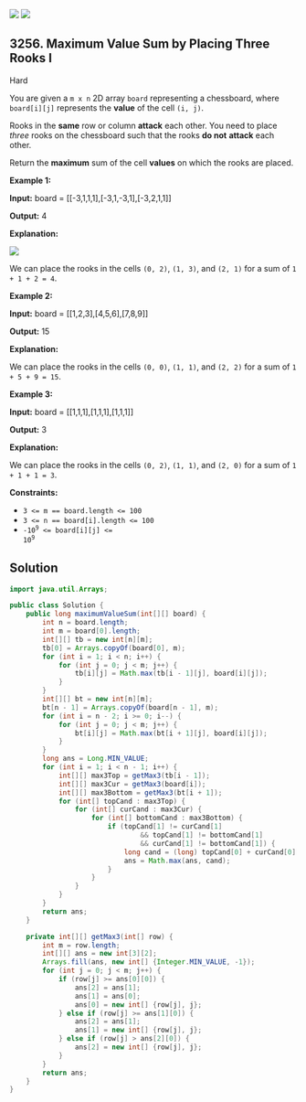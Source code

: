 [![](https://img.shields.io/github/stars/javadev/LeetCode-in-Java?label=Stars&style=flat-square)](https://github.com/javadev/LeetCode-in-Java)
[![](https://img.shields.io/github/forks/javadev/LeetCode-in-Java?label=Fork%20me%20on%20GitHub%20&style=flat-square)](https://github.com/javadev/LeetCode-in-Java/fork)

## 3256\. Maximum Value Sum by Placing Three Rooks I

Hard

You are given a `m x n` 2D array `board` representing a chessboard, where `board[i][j]` represents the **value** of the cell `(i, j)`.

Rooks in the **same** row or column **attack** each other. You need to place _three_ rooks on the chessboard such that the rooks **do not** **attack** each other.

Return the **maximum** sum of the cell **values** on which the rooks are placed.

**Example 1:**

**Input:** board = \[\[-3,1,1,1],[-3,1,-3,1],[-3,2,1,1]]

**Output:** 4

**Explanation:**

![](https://assets.leetcode.com/uploads/2024/08/08/rooks2.png)

We can place the rooks in the cells `(0, 2)`, `(1, 3)`, and `(2, 1)` for a sum of `1 + 1 + 2 = 4`.

**Example 2:**

**Input:** board = \[\[1,2,3],[4,5,6],[7,8,9]]

**Output:** 15

**Explanation:**

We can place the rooks in the cells `(0, 0)`, `(1, 1)`, and `(2, 2)` for a sum of `1 + 5 + 9 = 15`.

**Example 3:**

**Input:** board = \[\[1,1,1],[1,1,1],[1,1,1]]

**Output:** 3

**Explanation:**

We can place the rooks in the cells `(0, 2)`, `(1, 1)`, and `(2, 0)` for a sum of `1 + 1 + 1 = 3`.

**Constraints:**

*   `3 <= m == board.length <= 100`
*   `3 <= n == board[i].length <= 100`
*   <code>-10<sup>9</sup> <= board[i][j] <= 10<sup>9</sup></code>

## Solution

```java
import java.util.Arrays;

public class Solution {
    public long maximumValueSum(int[][] board) {
        int n = board.length;
        int m = board[0].length;
        int[][] tb = new int[n][m];
        tb[0] = Arrays.copyOf(board[0], m);
        for (int i = 1; i < n; i++) {
            for (int j = 0; j < m; j++) {
                tb[i][j] = Math.max(tb[i - 1][j], board[i][j]);
            }
        }
        int[][] bt = new int[n][m];
        bt[n - 1] = Arrays.copyOf(board[n - 1], m);
        for (int i = n - 2; i >= 0; i--) {
            for (int j = 0; j < m; j++) {
                bt[i][j] = Math.max(bt[i + 1][j], board[i][j]);
            }
        }
        long ans = Long.MIN_VALUE;
        for (int i = 1; i < n - 1; i++) {
            int[][] max3Top = getMax3(tb[i - 1]);
            int[][] max3Cur = getMax3(board[i]);
            int[][] max3Bottom = getMax3(bt[i + 1]);
            for (int[] topCand : max3Top) {
                for (int[] curCand : max3Cur) {
                    for (int[] bottomCand : max3Bottom) {
                        if (topCand[1] != curCand[1]
                                && topCand[1] != bottomCand[1]
                                && curCand[1] != bottomCand[1]) {
                            long cand = (long) topCand[0] + curCand[0] + bottomCand[0];
                            ans = Math.max(ans, cand);
                        }
                    }
                }
            }
        }
        return ans;
    }

    private int[][] getMax3(int[] row) {
        int m = row.length;
        int[][] ans = new int[3][2];
        Arrays.fill(ans, new int[] {Integer.MIN_VALUE, -1});
        for (int j = 0; j < m; j++) {
            if (row[j] >= ans[0][0]) {
                ans[2] = ans[1];
                ans[1] = ans[0];
                ans[0] = new int[] {row[j], j};
            } else if (row[j] >= ans[1][0]) {
                ans[2] = ans[1];
                ans[1] = new int[] {row[j], j};
            } else if (row[j] > ans[2][0]) {
                ans[2] = new int[] {row[j], j};
            }
        }
        return ans;
    }
}
```